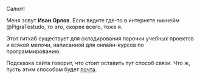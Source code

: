 Салют!  

Меня зовут **Иван Орлов**. Если видите где-то в интернете никнейм @PigraTestudo, то это, скорее всего, тоже я.

Этот гитхаб существует для складирования парочки учебных проектов и всякой мелочи, написанной для онлайн-курсов по программированию.

Подсказка сайта говорит, что стоит оставить тут способ связи. Что ж, пусть этим способом будет [почта](mailto:pigratestudo@gmail.com).


<!---
PigraTestudo/PigraTestudo is a ✨ special ✨ repository because its `README.md` (this file) appears on your GitHub profile.
You can click the Preview link to take a look at your changes.
--->
